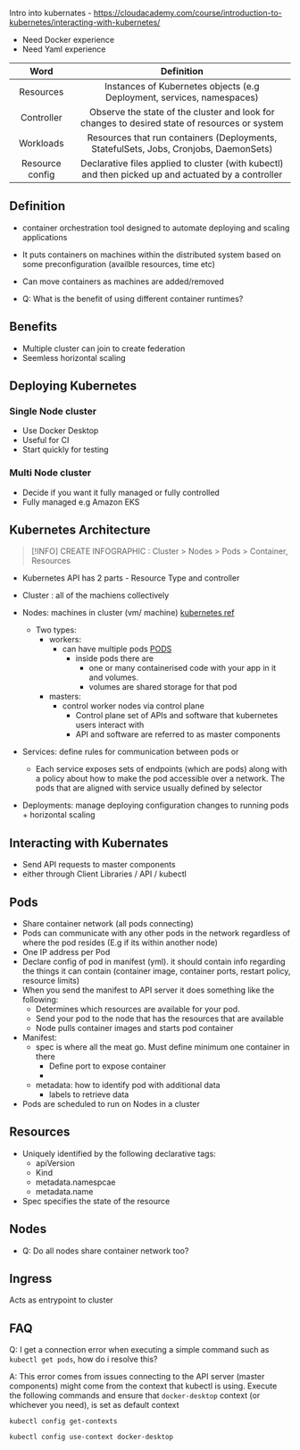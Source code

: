 Intro into kubernates - https://cloudacademy.com/course/introduction-to-kubernetes/interacting-with-kubernetes/

- Need Docker experience
- Need Yaml experience

|      Word       |                                             Definition                                              |
|:---------------:|:---------------------------------------------------------------------------------------------------:|
|    Resources    |               Instances of Kubernetes objects (e.g Deployment, services, namespaces)                |
|   Controller    |    Observe the state of the cluster and look for changes to desired state of resources or system    |
|    Workloads    |        Resources that run containers (Deployments, StatefulSets, Jobs, Cronjobs, DaemonSets)        |
| Resource config | Declarative files applied to cluster (with kubectl) and then picked up and actuated by a controller |


## Definition

- container orchestration tool designed to automate deploying and scaling applications

- It puts containers on machines within the distributed system based on some preconfiguration (availble resources, time etc)
- Can move containers as machines are added/removed

- Q: What is the benefit of using different container runtimes?

## Benefits

- Multiple cluster can join to create federation
- Seemless horizontal scaling

## Deploying Kubernetes

### Single Node cluster
- Use Docker Desktop
- Useful for CI
- Start quickly for testing

### Multi Node cluster
- Decide if you want it fully managed or fully controlled
- Fully managed e.g Amazon EKS

## Kubernetes Architecture
> [!INFO]
> CREATE INFOGRAPHIC : Cluster > Nodes > Pods > Container, Resources
- Kubernetes API has 2 parts - Resource Type and controller

- Cluster : all of the machiens collectively
- Nodes: machines in cluster (vm/ machine) [kubernetes ref](https://kubernetes.io/docs/tutorials/kubernetes-basics/explore/explore-intro/)
  - Two types:
    - workers:
      - can have multiple pods [PODS](#pods)
        - inside pods there are 
          - one or many containerised code with your app in it and volumes.
          - volumes are shared storage for that pod
    - masters:
      - control worker nodes via control plane
        - Control plane set of APIs and software that kubernetes users interact with
        - API and software are referred to as master components
- Services: define rules for communication between pods or 
  - Each service exposes sets of endpoints (which are pods) along with a policy about how to make the pod accessible over a network. The pods that are aligned with service usually defined by selector
- Deployments: manage deploying configuration changes to running pods + horizontal scaling

## Interacting with Kubernates
- Send API requests to master components
- either through Client Libraries / API / kubectl


## Pods
- Share container network (all pods connecting)
- Pods can communicate with any other pods in the network regardless of where the pod resides (E.g if its within another node)
- One IP address per Pod
- Declare config of pod in manifest (yml). it should contain info regarding the things it can contain (container image, container ports, restart policy, resource limits)
- When you send the manifest to API server it does something like the following:
  - Determines which resources are available for your pod.
  - Send your pod to the node that has the resources that are available
  - Node pulls container images and starts pod container
- Manifest:
  - spec is  where all the meat go. Must define minimum one container in there
    - Define port to expose container
    - 
  - metadata: how to identify pod with additional data
    - labels to retrieve data
- Pods are scheduled to run on Nodes in a cluster

## Resources
- Uniquely identified by the following declarative tags:
  - apiVersion
  - Kind
  - metadata.namespcae
  - metadata.name
- Spec specifies the state of the resource

## Nodes
- Q: Do all nodes share container network too?

## Ingress
Acts as entrypoint to cluster

## FAQ
Q: I get a connection error when executing a simple command such as `kubectl get pods`, how do i resolve this?

A: This error comes from issues connecting to the API server (master components) might come from the context that kubectl is using. Execute the following commands and ensure that `docker-desktop` context (or whichever you need), is set as default context
```
kubectl config get-contexts

kubectl config use-context docker-desktop
```
